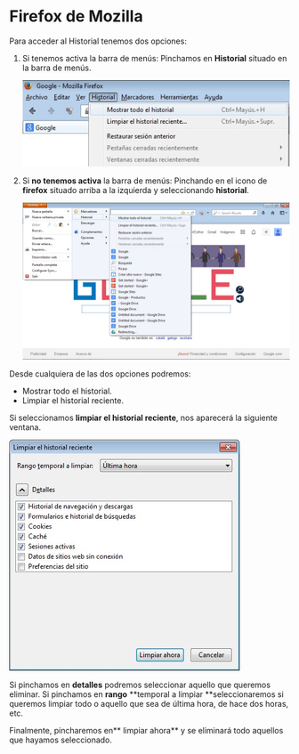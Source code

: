 
# Firefox de Mozilla

Para acceder al Historial tenemos dos opciones:

1. Si tenemos activa la barra de menús: Pinchamos en **Historial** situado en la barra de menús.

	![2.48. Historial. Captura de pantalla.](img/historial_firefox.jpg)

2. Si **no tenemos activa** la barra de menús: Pinchando en el icono de **firefox** situado arriba a la izquierda y seleccionando **historial**.

	![2.49. Historial 2. Captura de pantalla.](img/firefox_historial.jpg)

Desde cualquiera de las dos opciones podremos:

- Mostrar todo el historial.
- Limpiar el historial reciente.

Si seleccionamos **limpiar el historial reciente**, nos aparecerá la siguiente ventana.

![2-50- Historial 3- Captura de pantalla](img/borrar_historial.jpg)

Si pinchamos en **detalles** podremos seleccionar aquello que queremos eliminar. Si pinchamos en **rango** **temporal a limpiar **seleccionaremos si queremos limpiar todo o aquello que sea de última hora, de hace dos horas, etc.

Finalmente, pincharemos en** limpiar ahora** y se eliminará todo aquellos que hayamos seleccionado.
